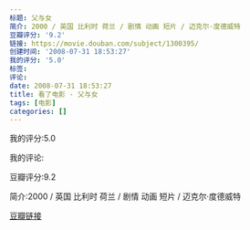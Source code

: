 ```yaml
---
标题: 父与女
简介: 2000 / 英国 比利时 荷兰 / 剧情 动画 短片 / 迈克尔·度德威特
豆瓣评分: '9.2'
链接: https://movie.douban.com/subject/1300395/
创建时间: '2008-07-31 18:53:27'
我的评分: '5.0'
标签:
评论:
date: 2008-07-31 18:53:27
title: 看了电影 - 父与女
tags: [电影]
categories: []
---
```


我的评分:5.0

我的评论:

豆瓣评分:9.2

简介:2000 / 英国 比利时 荷兰 / 剧情 动画 短片 / 迈克尔·度德威特

[豆瓣链接](https://movie.douban.com/subject/1300395/)

